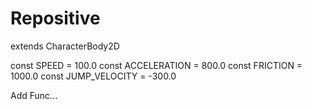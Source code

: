 # Repositive
extends CharacterBody2D


const SPEED = 100.0
const ACCELERATION = 800.0 
const FRICTION = 1000.0
const JUMP_VELOCITY = -300.0

Add Func... 



